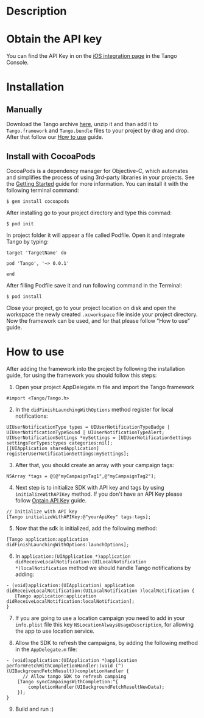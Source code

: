 # Description

# <a name="obtain-api-key"></a>Obtain the API key

You can find the API Key in on the [iOS integration page](https://app-demo.tangotargeting.com/integration/ios) in the Tango Console. 

# Installation

## Manually

Download the Tango archive [here](https://github.com/tangotargeting/tango-ios/archive/0.0.1.zip), unzip it and than add it to `Tango.framework` and `Tango.bundle` files to your project by drag and drop. After that follow our [How to use](#how-to) guide.

## Install with CocoaPods

CocoaPods is a dependency manager for Objective-C, which automates and simplifies the process of using 3rd-party libraries in your projects. See the [Getting Started](https://guides.cocoapods.org/using/getting-started.html) guide for more information. You can install it with the following terminal command:

```
$ gem install cocoapods
```

After installing go to your project directory and type this commad:

```
$ pod init
```

In project folder it will appear a file called Podfile. Open it and integrate Tango by typing:

```
target 'TargetName' do

pod 'Tango', '~> 0.0.1'

end
```

After filling Podfile save it and run following command in the Terminal:

```
$ pod install
```

Close your project, go to your project location on disk and open the workspace the newly created `.xcworkspace` file inside your project directory. Now the framework can be used, and for that please follow "How to use" guide.

# <a name="how-to"></a>How to use

After adding the framework into the project by following the installation guide, for using the framework you should follow this steps:

1) Open your project AppDelegate.m file and import the Tango framework

```
#import <Tango/Tango.h>
```

2) In the `didFinishLaunchingWithOptions` method register for local notifications:

```
UIUserNotificationType types = UIUserNotificationTypeBadge | UIUserNotificationTypeSound | UIUserNotificationTypeAlert;
UIUserNotificationSettings *mySettings = [UIUserNotificationSettings settingsForTypes:types categories:nil];
[[UIApplication sharedApplication] registerUserNotificationSettings:mySettings];
```

3) After that, you should create an array with your campaign tags:

```
NSArray *tags = @[@"myCampaignTag1",@"myCampaignTag2"];
```

4) Next step is to initialize SDK with API key and tags by using `initializeWithAPIKey` method. If you don't have an API Key please follow [Optain API Key](#obtain-api-key) guide.	

```
// Initialize with API key
[Tango initializeWithAPIKey:@"yourApiKey" tags:tags];
```

5) Now that the sdk is initialized, add the following method:

```
[Tango application:application didFinishLaunchingWithOptions:launchOptions];
```

6) In `application:(UIApplication *)application didReceiveLocalNotification:(UILocalNotification *)localNotification` method we should handle Tango notifications by adding:

```
- (void)application:(UIApplication) application didReceiveLocalNotification:(UILocalNotification )localNotification {
   [Tango application:application didReceiveLocalNotification:localNotification];
}
```

7) If you are going to use a location campaign you need to add in your `info.plist` file this key `NSLocationAlwaysUsageDescription`, for allowing the app to use location service.

8) Allow the SDK to refresh the campaigns, by adding the following method in the `AppDelegate.m` file:

```
- (void)application:(UIApplication *)application performFetchWithCompletionHandler:(void (^)(UIBackgroundFetchResult))completionHandler {
  	  // Allow tango SDK to refresh campaing
    [Tango syncCampaingsWithCompletion:^{
        completionHandler(UIBackgroundFetchResultNewData);
    }];
}
```

9) Build and run :)
